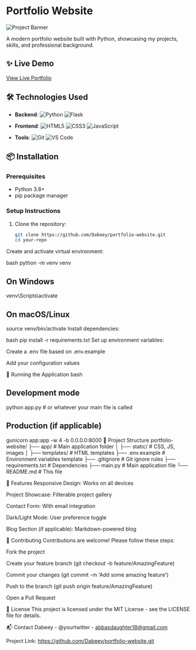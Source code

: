 # Portfolio Website

![Project Banner](assets/banner.png) <!-- Optional banner image -->

A modern portfolio website built with Python, showcasing my projects, skills, and professional background.

## ✨ Live Demo

[View Live Portfolio](https://yourusername.github.io/portfolio-website/) <!-- Update with your URL -->

## 🛠️ Technologies Used

- **Backend**:
  ![Python](https://img.shields.io/badge/Python-3776AB?style=flat&logo=python&logoColor=white)
  ![Flask](https://img.shields.io/badge/Flask-000000?style=flat&logo=flask&logoColor=white) <!-- or Django -->
- **Frontend**:
  ![HTML5](https://img.shields.io/badge/HTML5-E34F26?style=flat&logo=html5&logoColor=white)
  ![CSS3](https://img.shields.io/badge/CSS3-1572B6?style=flat&logo=css3&logoColor=white)
  ![JavaScript](https://img.shields.io/badge/JavaScript-F7DF1E?style=flat&logo=javascript&logoColor=black)

- **Tools**:
  ![Git](https://img.shields.io/badge/Git-F05032?style=flat&logo=git&logoColor=white)
  ![VS Code](https://img.shields.io/badge/VS_Code-007ACC?style=flat&logo=visual-studio-code&logoColor=white)

## 📦 Installation

### Prerequisites

- Python 3.8+
- pip package manager

### Setup Instructions

1. Clone the repository:

   ```bash
   git clone https://github.com/Dabeey/portfolio-website.git
   cd your-repo
   ```

Create and activate virtual environment:

bash
python -m venv venv

## On Windows

venv\Scripts\activate

## On macOS/Linux

source venv/bin/activate
Install dependencies:

bash
pip install -r requirements.txt
Set up environment variables:

Create a .env file based on .env.example

Add your configuration values

🚀 Running the Application
bash

## Development mode

python app.py # or whatever your main file is called

## Production (if applicable)

gunicorn app:app -w 4 -b 0.0.0.0:8000
📂 Project Structure
portfolio-website/
├── app/ # Main application folder
│ ├── static/ # CSS, JS, images
│ ├── templates/ # HTML templates
├── .env.example # Environment variables template
├── .gitignore # Git ignore rules
├── requirements.txt # Dependencies
├── main.py # Main application file
└── README.md # This file

🌟 Features
Responsive Design: Works on all devices

Project Showcase: Filterable project gallery

Contact Form: With email integration

Dark/Light Mode: User preference toggle

Blog Section (if applicable): Markdown-powered blog

🤝 Contributing
Contributions are welcome! Please follow these steps:

Fork the project

Create your feature branch (git checkout -b feature/AmazingFeature)

Commit your changes (git commit -m 'Add some amazing feature')

Push to the branch (git push origin feature/AmazingFeature)

Open a Pull Request

📄 License
This project is licensed under the MIT License - see the LICENSE file for details.

📬 Contact
Dabeey - @yourtwitter - <abbasdaughter18@gmail.com>

Project Link: <https://github.com/Dabeey/portfolio-website.git>
